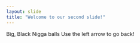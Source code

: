 ```yaml
---
layout: slide
title: "Welcome to our second slide!"
---
```

Big, Black Nigga balls
Use the left arrow to go back!
